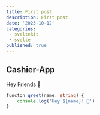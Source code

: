```yaml
---
title: First post
description: First post.
date: '2023-10-12'
categories: 
 - sveltekit
 - svelte
published: true
---
```


## Cashier-App

Hey Friends 🖕

```ts
functon greet(name: string) {
    console.log('Hey ${name}! 🖕')
}
```